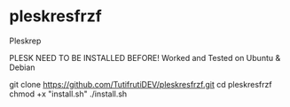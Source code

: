 # pleskresfrzf
Pleskrep

PLESK NEED TO BE INSTALLED BEFORE! Worked and Tested on Ubuntu & Debian

git clone https://github.com/TutifrutiDEV/pleskresfrzf.git
cd pleskresfrzf
chmod +x "install.sh"
./install.sh

